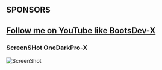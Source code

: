 ## SPONSORS

<h2>
<a href="https://youtube.com/@bootsdev-x?si=5xxRzX4j9rodNN_4" target="__blank"  style="display:inline-flex;align-items:center;">
Follow me  on YouTube like BootsDev-X
</a>
</h2>

### ScreenSHot OneDarkPro-X

![ScreenShot](https://cdn.jsdelivr.net/gh/binaryify/onedark-pro/screenshots/setting.png)
